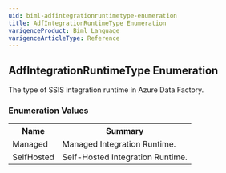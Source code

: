 ```yaml
---
uid: biml-adfintegrationruntimetype-enumeration
title: AdfIntegrationRuntimeType Enumeration
varigenceProduct: Biml Language
varigenceArticleType: Reference
---
```


## AdfIntegrationRuntimeType Enumeration<div class="LanguageSummary"><div class ="SummaryItem">The type of SSIS integration runtime in Azure Data Factory.</div></div><div class="EnumValueGroup">### Enumeration Values<table id="EnumValue" class="MemberList"><tbody><tr><th class="MemberNameColumnHeader">Name</th><th class="MemberSummaryColumnHeader">Summary</th></tr><tr class="cd0"><td class="MemberName">Managed</td><td class="MemberSummary"><div class ="SummaryItem">Managed Integration Runtime.</div></td></tr><tr class="cd1"><td class="MemberName">SelfHosted</td><td class="MemberSummary"><div class ="SummaryItem">Self-Hosted Integration Runtime.</div></td></tr></tbody></table></div>